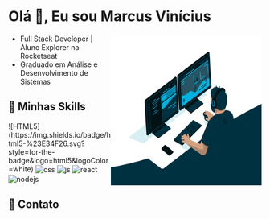# Olá 👋, Eu sou Marcus Vinícius

<img align="right" width="300" height="300" src="./assets/gif_developer.gif">

- Full Stack Developer | Aluno Explorer na Rocketseat
- Graduado em Análise e Desenvolvimento de Sistemas
  
 ## 🚀 Minhas Skills
 <div style="display: inline_block">
  ![HTML5](https://img.shields.io/badge/html5-%23E34F26.svg?style=for-the-badge&logo=html5&logoColor=white)
  <img align="center" alt="css" src="https://img.shields.io/badge/CSS3-1572B6?style=for-the-badge&logo=css3&logoColor=white" />
  <img align="center" alt="js" src="https://img.shields.io/badge/JavaScript-F7DF1E?style=for-the-badge&logo=javascript&logoColor=black" />
  <img align="center" alt="react" src="https://img.shields.io/badge/React-20232A?style=for-the-badge&logo=react&logoColor=61DAFB" />
  <img align="center" alt="nodejs" src="https://img.shields.io/badge/Node.js-43853D?style=for-the-badge&logo=node.js&logoColor=white" />
</div>

## 📨 Contato
 <div style="display: inline_block">
  
</div>
 

